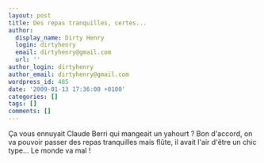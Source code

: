 ```yaml
---
layout: post
title: Des repas tranquilles, certes...
author:
  display_name: Dirty Henry
  login: dirtyhenry
  email: dirtyhenry@gmail.com
  url: ''
author_login: dirtyhenry
author_email: dirtyhenry@gmail.com
wordpress_id: 485
date: '2009-01-13 17:36:00 +0100'
categories: []
tags: []
comments: []
---
```

Ça vous ennuyait Claude Berri qui mangeait un yahourt ? Bon d'accord, on va pouvoir passer des repas tranquilles mais flûte, il avait l'air d'être un chic type... Le monde va mal !
